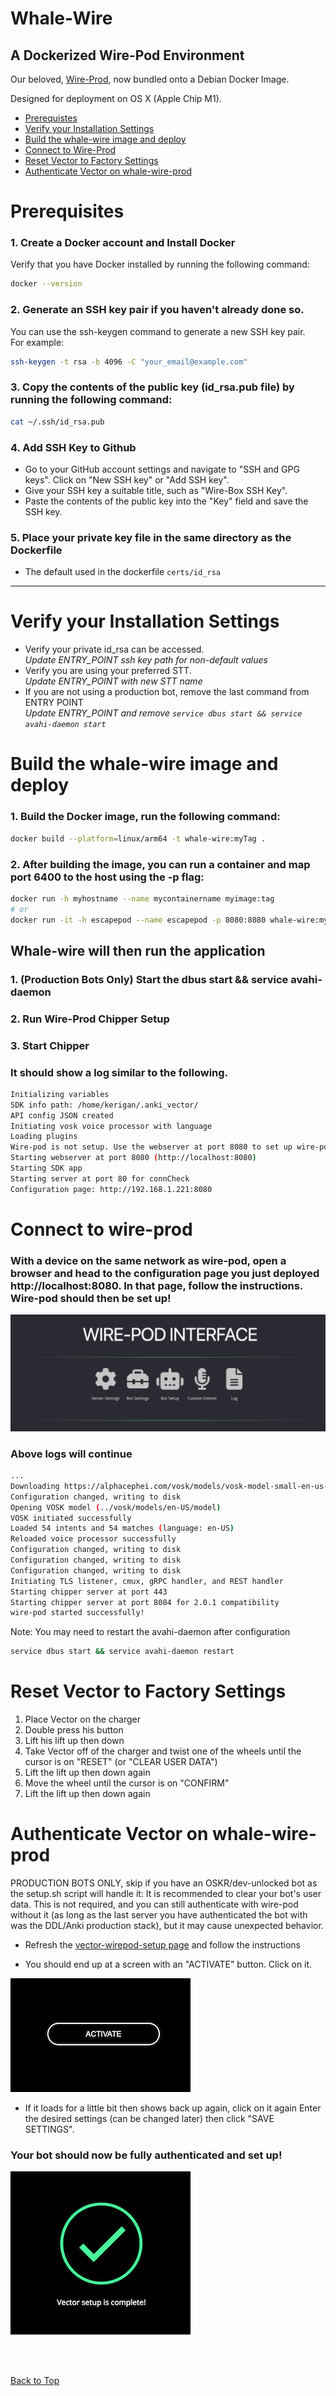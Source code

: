 # Whale-Wire 

## A Dockerized Wire-Pod Environment

Our beloved, [Wire-Prod](https://github.com/kercre123/wire-pod), now bundled onto a Debian Docker Image. 

Designed for deployment on OS X (Apple Chip M1). 

- [Prerequistes](#prerequisites)
- [Verify your Installation Settings](#verify-your-installation-settings)
- [Build the whale-wire image and deploy](#build-the-whale-wire-image-and-deploy)
- [Connect to Wire-Prod](#connect-to-wire-prod)
- [Reset Vector to Factory Settings](#reset-vector-to-factory-settings)
- [Authenticate Vector on whale-wire-prod](#authenticate-vector-on-whale-wire-prod)

# Prerequisites

### 1. Create a Docker account and Install Docker
Verify that you have Docker installed by running the following command:
``` sh
docker --version
```

### 2. Generate an SSH key pair if you haven't already done so. 
You can use the ssh-keygen command to generate a new SSH key pair. </br>
For example:
``` sh
ssh-keygen -t rsa -b 4096 -C "your_email@example.com"
```

### 3. Copy the contents of the public key (id_rsa.pub file) by running the following command:
``` sh
cat ~/.ssh/id_rsa.pub
```

### 4. Add SSH Key to Github
* Go to your GitHub account settings and navigate to "SSH and GPG keys". Click on "New SSH key" or "Add SSH key". 
* Give your SSH key a suitable title, such as "Wire-Box SSH Key".
* Paste the contents of the public key into the "Key" field and save the SSH key.

### 5. Place your private key file in the same directory as the Dockerfile
* The default used in the dockerfile `certs/id_rsa`

<hr>

# Verify your Installation Settings

* Verify your private id_rsa can be accessed. </br>
    _Update ENTRY_POINT ssh key path for non-default values_
* Verify you are using your preferred STT. </br>
    _Update ENTRY_POINT with new STT name_
* If you are not using a production bot, remove the last command from ENTRY POINT </br>
    _Update ENTRY_POINT and remove `service dbus start && service avahi-daemon start`_

# Build the whale-wire image and deploy

### 1. Build the Docker image, run the following command:
``` sh
docker build --platform=linux/arm64 -t whale-wire:myTag .
```

### 2. After building the image, you can run a container and map port 6400 to the host using the -p flag:

``` sh
docker run -h myhostname --name mycontainername myimage:tag
# or 
docker run -it -h escapepod --name escapepod -p 8080:8080 whale-wire:myTag
```

## Whale-wire will then run the application
### 1. (Production Bots Only) Start the dbus start && service avahi-daemon
### 2. Run Wire-Prod Chipper Setup
### 3. Start Chipper

### It should show a log similar to the following.
``` sh
Initializing variables
SDK info path: /home/kerigan/.anki_vector/
API config JSON created
Initiating vosk voice processor with language 
Loading plugins
Wire-pod is not setup. Use the webserver at port 8080 to set up wire-pod.
Starting webserver at port 8080 (http://localhost:8080)
Starting SDK app
Starting server at port 80 for connCheck
Configuration page: http://192.168.1.221:8080
```

# Connect to wire-prod

### With a device on the same network as wire-pod, open a browser and head to the configuration page you just deployed http://localhost:8080. In that page, follow the instructions. Wire-pod should then be set up!

![Wire-Pod Interface Header](https://github.com/brennacclark/whale-wire/blob/main/assets/wireProdConfigHeader.png)

### Above logs will continue
``` sh
...
Downloading https://alphacephei.com/vosk/models/vosk-model-small-en-us-0.15.zip to /tmp/vosk-model-small-en-us-0.15.zip
Configuration changed, writing to disk
Opening VOSK model (../vosk/models/en-US/model)
VOSK initiated successfully
Loaded 54 intents and 54 matches (language: en-US)
Reloaded voice processor successfully
Configuration changed, writing to disk
Configuration changed, writing to disk
Configuration changed, writing to disk
Initiating TLS listener, cmux, gRPC handler, and REST handler
Starting chipper server at port 443
Starting chipper server at port 8084 for 2.0.1 compatibility
wire-pod started successfully!
```

Note: You may need to restart the avahi-daemon after configuration

``` sh
service dbus start && service avahi-daemon restart
```

# Reset Vector to Factory Settings

1. Place Vector on the charger
1. Double press his button
1. Lift his lift up then down
1. Take Vector off of the charger and twist one of the wheels until the cursor is on "RESET" (or "CLEAR USER DATA")
1. Lift the lift up then down again
1. Move the wheel until the cursor is on "CONFIRM"
1. Lift the lift up then down again


# Authenticate Vector on whale-wire-prod 

PRODUCTION BOTS ONLY, skip if you have an OSKR/dev-unlocked bot as the setup.sh script will handle it: It is recommended to clear your bot's user data. This is not required, and you can still authenticate with wire-pod without it (as long as the last server you have authenticated the bot with was the DDL/Anki production stack), but it may cause unexpected behavior.

- Refresh the [vector-wirepod-setup page](https://keriganc.com/vector-wirepod-setup/html/main.html) and follow the instructions

- You should end up at a screen with an "ACTIVATE" button. Click on it.

![Activate Button on Vector Setup](https://github.com/brennacclark/whale-wire/blob/main/assets/wireProdActivate.png)

- If it loads for a little bit then shows back up again, click on it again
Enter the desired settings (can be changed later) then click "SAVE SETTINGS".

### Your bot should now be fully authenticated and set up!

![Vector Wire-Prod Setup Complete](https://github.com/brennacclark/whale-wire/blob/main/assets/vectorSetupComplete.png)


</br>
</br>

</hr>

[Back to Top](#whale-wire)
